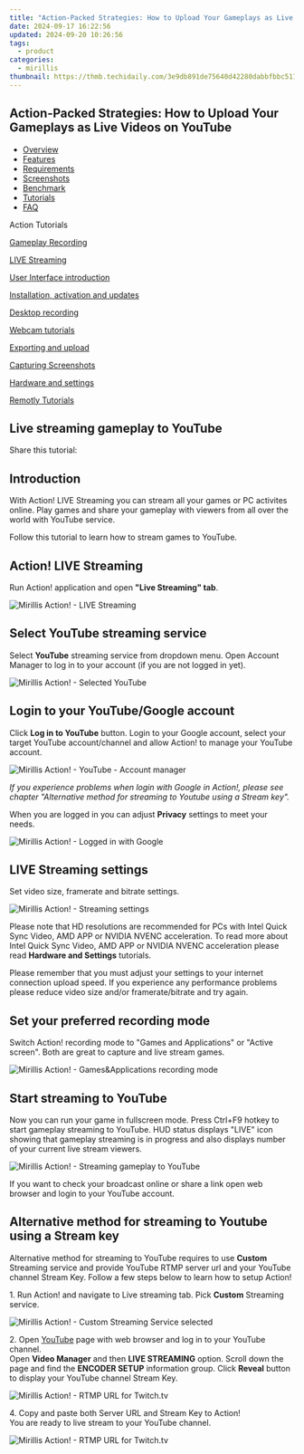 ```yaml
---
title: "Action-Packed Strategies: How to Upload Your Gameplays as Live Videos on YouTube"
date: 2024-09-17 16:22:56
updated: 2024-09-20 10:26:56
tags:
  - product
categories:
  - mirillis
thumbnail: https://thmb.techidaily.com/3e9db891de75640d42280dabbfbbc511c64f55b10c2c6cccea4046ea3f8adbe3.jpg
---
```


## Action-Packed Strategies: How to Upload Your Gameplays as Live Videos on YouTube

* [Overview](https://tools.techidaily.com/mirillis/products/)
* [Features](https://tools.techidaily.com/mirillis/products/)
* [Requirements](https://tools.techidaily.com/mirillis/products/)
* [Screenshots](https://tools.techidaily.com/mirillis/products/)
* [Benchmark](https://tools.techidaily.com/mirillis/products/)
* [Tutorials](https://tools.techidaily.com/mirillis/products/)
* [FAQ](https://tools.techidaily.com/mirillis/products/)

Action Tutorials

[Gameplay Recording](https://tools.techidaily.com/mirillis/products/) 

[LIVE Streaming](https://tools.techidaily.com/mirillis/products/) 

[User Interface introduction](https://tools.techidaily.com/mirillis/products/) 

[Installation, activation and updates](https://tools.techidaily.com/mirillis/products/) 

[Desktop recording](https://tools.techidaily.com/mirillis/products/) 

[Webcam tutorials](https://tools.techidaily.com/mirillis/products/) 

[Exporting and upload](https://tools.techidaily.com/mirillis/products/) 

[Capturing Screenshots](https://tools.techidaily.com/mirillis/products/) 

[Hardware and settings](https://tools.techidaily.com/mirillis/products/) 

[Remotly Tutorials](https://remotly.com/tutorials/getting-started-with-remotly-for-windows-pc) 

## Live streaming gameplay to YouTube

  
 Share this tutorial:

## Introduction 

 With Action! LIVE Streaming you can stream all your games or PC activites online. Play games and share your gameplay with viewers from all over the world with YouTube service. 

 Follow this tutorial to learn how to stream games to YouTube.

## Action! LIVE Streaming

 Run Action! application and open **"Live Streaming" tab**.

![Mirillis Action! - LIVE Streaming](https://mirillis.com/res/old/gfx/tutorials/live/mirillis_action_live_streaming_tab.jpg) 

## Select YouTube streaming service

 Select **YouTube** streaming service from dropdown menu. Open Account Manager to log in to your account (if you are not logged in yet). 

![Mirillis Action! - Selected YouTube](https://mirillis.com/res/old/gfx/tutorials/live/mirillis_action_live_streaming_login_youtube.jpg) 

## Login to your YouTube/Google account

 Click **Log in to YouTube** button. Login to your Google account, select your target YouTube account/channel and allow Action! to manage your YouTube account. 

![Mirillis Action! - YouTube - Account manager](https://mirillis.com/res/old/gfx/tutorials/live/mirillis_action_live_streaming_accounts_youtube.jpg) 

_If you experience problems when login with Google in Action!, please see chapter "Alternative method for streaming to Youtube using a Stream key"._ 

 When you are logged in you can adjust **Privacy** settings to meet your needs. 

![Mirillis Action! - Logged in with Google](https://mirillis.com/res/old/gfx/tutorials/live/mirillis_action_live_streaming_broadcast_settings_youtube_logged_in.jpg) 

## LIVE Streaming settings

 Set video size, framerate and bitrate settings.

![Mirillis Action! - Streaming settings](https://mirillis.com/res/old/gfx/tutorials/live/mirillis_action_live_streaming_video_settings.jpg) 

 Please note that HD resolutions are recommended for PCs with Intel Quick Sync Video, AMD APP or NVIDIA NVENC acceleration. To read more about Intel Quick Sync Video, AMD APP or NVIDIA NVENC acceleration please read **Hardware and Settings** tutorials.

 Please remember that you must adjust your settings to your internet connection upload speed. If you experience any performance problems please reduce video size and/or framerate/bitrate and try again. 

## Set your preferred recording mode

 Switch Action! recording mode to "Games and Applications" or "Active screen". Both are great to capture and live stream games.

![Mirillis Action! - Games&Applications recording mode](https://mirillis.com/res/old/gfx/tutorials/basics/mirillis_action_games_applications_recording_mode.jpg) 

## Start streaming to YouTube

 Now you can run your game in fullscreen mode. Press Ctrl+F9 hotkey to start gameplay streaming to YouTube. HUD status displays "LIVE" icon showing that gameplay streaming is in progress and also displays number of your current live stream viewers.

![Mirillis Action! - Streaming gameplay to YouTube](https://mirillis.com/res/old/gfx/tutorials/live/mirillis_action_live_streaming_hud_viewers.jpg) 

 If you want to check your broadcast online or share a link open web browser and login to your YouTube account.

## Alternative method for streaming to Youtube using a Stream key

 Alternative method for streaming to YouTube requires to use **Custom** Streaming service and provide YouTube RTMP server url and your YouTube channel Stream Key. Follow a few steps below to learn how to setup Action! 

 1\. Run Action! and navigate to Live streaming tab. Pick **Custom** Streaming service. 

![Mirillis Action! - Custom Streaming Service selected](https://mirillis.com/res/old/gfx/tutorials/live/mirillis_action_live_streaming_broadcast_settings_custom_service.jpg) 

 2\. Open [YouTube](https://www.youtube.com) page with web browser and log in to your YouTube channel.  
 Open **Video Manager** and then **LIVE STREAMING** option. Scroll down the page and find the **ENCODER SETUP** information group. Click **Reveal**  button to display your YouTube channel Stream Key.

![Mirillis Action! - RTMP URL for Twitch.tv](https://mirillis.com/res/old/gfx/tutorials/live/mirillis_action_live_streaming_broadcast_settings_custom_service_youtube_streamkey_show.jpg) 

 4\. Copy and paste both Server URL and Stream Key to Action!   
You are ready to live stream to your YouTube channel.

![Mirillis Action! - RTMP URL for Twitch.tv](https://mirillis.com/res/old/gfx/tutorials/live/mirillis_action_live_streaming_broadcast_settings_custom_service_youtube_streamkey.jpg)

<ins class="adsbygoogle"
     style="display:block"
     data-ad-format="autorelaxed"
     data-ad-client="ca-pub-7571918770474297"
     data-ad-slot="1223367746"></ins>



<ins class="adsbygoogle"
     style="display:block"
     data-ad-client="ca-pub-7571918770474297"
     data-ad-slot="8358498916"
     data-ad-format="auto"
     data-full-width-responsive="true"></ins>
